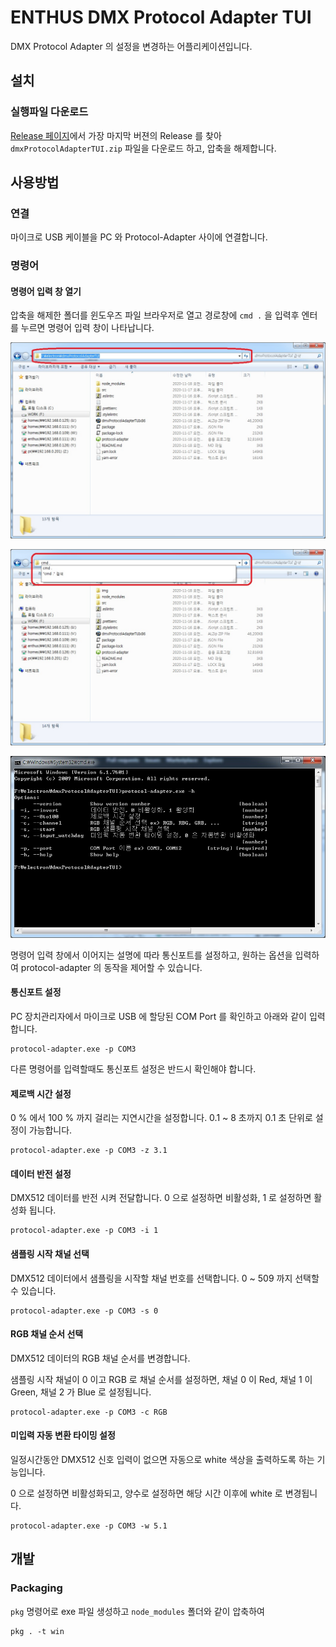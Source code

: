 # ENTHUS DMX Protocol Adapter TUI
DMX Protocol Adapter 의 설정을 변경하는 어플리케이션입니다.

## 설치
### 실행파일 다운로드
[Release 페이지](https://github.com/enthusapp/dmxProtocolAdapterTUI/releases)에서 가장 마지막 버젼의 Release 를 찾아 `dmxProtocolAdapterTUI.zip` 파일을 다운로드 하고,
압축을 해제합니다.

## 사용방법
### 연결
마이크로 USB 케이블을 PC 와 Protocol-Adapter 사이에 연결합니다.

### 명령어
#### 명령어 입력 창 열기
압축을 해제한 폴더를 윈도우즈 파일 브라우저로 열고 경로창에 `cmd .` 을 입력후 엔터를 누르면 명령어 입력 창이 나타납니다.

![윈도우즈 파일 브라우저](img/windowsFileBrowser.jpg)

![cmd 입력](img/cmd.jpg)

![commandLineInput](img/commandLineInput.jpg)

명령어 입력 창에서 이어지는 설명에 따라 통신포트를 설정하고, 원하는 옵션을 입력하여 protocol-adapter 의 동작을 제어할 수 있습니다.

#### 통신포트 설정
PC 장치관리자에서 마이크로 USB 에 할당된 COM Port 를 확인하고 아래와 같이 입력합니다.

```
protocol-adapter.exe -p COM3
```

다른 명령어를 입력할때도 통신포트 설정은 반드시 확인해야 합니다.

#### 제로백 시간 설정
0 % 에서 100 % 까지 걸리는 지연시간을 설정합니다. 0.1 ~ 8 초까지 0.1 초 단위로 설정이 가능합니다.

```
protocol-adapter.exe -p COM3 -z 3.1
```

#### 데이터 반전 설정
DMX512 데이터를 반전 시켜 전달합니다. 0 으로 설정하면 비활성화, 1 로 설정하면 활성화 됩니다.

```
protocol-adapter.exe -p COM3 -i 1
```

#### 샘플링 시작 채널 선택
DMX512 데이터에서 샘플링을 시작할 채널 번호를 선택합니다. 0 ~ 509 까지 선택할수 있습니다.

```
protocol-adapter.exe -p COM3 -s 0
```

#### RGB 채널 순서 선택
DMX512 데이터의 RGB 채널 순서를 변경합니다.

샘플링 시작 채널이 0 이고 RGB 로 채널 순서를 설정하면, 채널 0 이 Red, 채널 1 이 Green, 채널 2 가 Blue 로 설정됩니다.

```
protocol-adapter.exe -p COM3 -c RGB
```

#### 미입력 자동 변환 타이밍 설정
일정시간동안 DMX512 신호 입력이 없으면 자동으로 white 색상을 출력하도록 하는 기능입니다.

0 으로 설정하면 비활성화되고, 양수로 설정하면 해당 시간 이후에 white 로 변경됩니다.

```
protocol-adapter.exe -p COM3 -w 5.1
```

## 개발
### Packaging
`pkg` 명령어로 exe 파일 생성하고 `node_modules` 폴더와 같이 압축하여 

```
pkg . -t win
```
